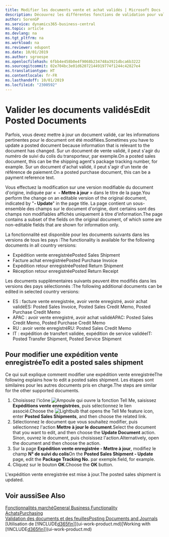 ```yaml
---
title: Modifier les documents vente et achat validés | Microsoft Docs
description: Découvrez les différentes fonctions de validation pour valider les documents achat et comment mettre à jour les documents validés.
author: SorenGP
ms.service: dynamics365-business-central
ms.topic: article
ms.devlang: na
ms.tgt_pltfrm: na
ms.workload: na
ms.reviewer: edupont
ms.date: 10/01/2019
ms.author: sgroespe
ms.openlocfilehash: 6fbb4e458b0e4f9068b234748a3921dbca6b3222
ms.sourcegitcommit: 02e704bc3e01d62072144919774f1244c42827e4
ms.translationtype: HT
ms.contentlocale: fr-FR
ms.lasthandoff: 10/01/2019
ms.locfileid: "2300592"
---
```

# <a name="edit-posted-documents"></a><span data-ttu-id="efeb5-103">Valider les documents validés</span><span class="sxs-lookup"><span data-stu-id="efeb5-103">Edit Posted Documents</span></span>
<span data-ttu-id="efeb5-104">Parfois, vous devez mettre à jour un document validé, car les informations pertinentes pour le document ont été modifiées.</span><span class="sxs-lookup"><span data-stu-id="efeb5-104">Sometimes you have to update a posted document because information that is relevant to the document has changed.</span></span> <span data-ttu-id="efeb5-105">Sur un document de vente validé, il peut s'agir du numéro de suivi du colis du transporteur, par exemple.</span><span class="sxs-lookup"><span data-stu-id="efeb5-105">On a posted sales document, this can be the shipping agent's package tracking number, for example.</span></span> <span data-ttu-id="efeb5-106">Sur un document d'achat validé, il peut s'agir d'un texte de référence de paiement.</span><span class="sxs-lookup"><span data-stu-id="efeb5-106">On a posted purchase document, this can be a payment reference text.</span></span>

<span data-ttu-id="efeb5-107">Vous effectuez la modification sur une version modifiable du document d'origine, indiquée par «  **- Mettre à jour** » dans le titre de la page.</span><span class="sxs-lookup"><span data-stu-id="efeb5-107">You perform the change on an editable version of the original document, indicated by "**- Update**" in the page title.</span></span> <span data-ttu-id="efeb5-108">La page contient un sous-ensemble des champs sur le document d'origine, dont certains sont des champs non modifiables affichés uniquement à titre d'information.</span><span class="sxs-lookup"><span data-stu-id="efeb5-108">The page contains a subset of the fields on the original document, of which some are non-editable fields that are shown for information only.</span></span>

<span data-ttu-id="efeb5-109">La fonctionnalité est disponible pour les documents suivants dans les versions de tous les pays :</span><span class="sxs-lookup"><span data-stu-id="efeb5-109">The functionality is available for the following documents in all country versions:</span></span>
- <span data-ttu-id="efeb5-110">Expédition vente enregistrée</span><span class="sxs-lookup"><span data-stu-id="efeb5-110">Posted Sales Shipment</span></span>
- <span data-ttu-id="efeb5-111">Facture achat enregistrée</span><span class="sxs-lookup"><span data-stu-id="efeb5-111">Posted Purchase Invoice</span></span>
- <span data-ttu-id="efeb5-112">Expédition retour enregistrée</span><span class="sxs-lookup"><span data-stu-id="efeb5-112">Posted Return Shipment</span></span>
- <span data-ttu-id="efeb5-113">Réception retour enregistrée</span><span class="sxs-lookup"><span data-stu-id="efeb5-113">Posted Return Receipt</span></span>

<span data-ttu-id="efeb5-114">Les documents supplémentaires suivants peuvent être modifiés dans les versions des pays sélectionnés :</span><span class="sxs-lookup"><span data-stu-id="efeb5-114">The following additional documents can be edited in selected country versions:</span></span>
- <span data-ttu-id="efeb5-115">ES : facture vente enregistrée, avoir vente enregistré, avoir achat validé</span><span class="sxs-lookup"><span data-stu-id="efeb5-115">ES: Posted Sales Invoice, Posted Sales Credit Memo, Posted Purchase Credit Memo</span></span>
- <span data-ttu-id="efeb5-116">APAC : avoir vente enregistré, avoir achat validé</span><span class="sxs-lookup"><span data-stu-id="efeb5-116">APAC: Posted Sales Credit Memo, Posted Purchase Credit Memo</span></span>
- <span data-ttu-id="efeb5-117">RU : avoir vente enregistré</span><span class="sxs-lookup"><span data-stu-id="efeb5-117">RU: Posted Sales Credit Memo</span></span>
- <span data-ttu-id="efeb5-118">IT : expédition de transfert validée, expédition de service validée</span><span class="sxs-lookup"><span data-stu-id="efeb5-118">IT: Posted Transfer Shipment, Posted Service Shipment</span></span>

## <a name="to-edit-a-posted-sales-shipment"></a><span data-ttu-id="efeb5-119">Pour modifier une expédition vente enregistrée</span><span class="sxs-lookup"><span data-stu-id="efeb5-119">To edit a posted sales shipment</span></span>
<span data-ttu-id="efeb5-120">Ce qui suit explique comment modifier une expédition vente enregistrée</span><span class="sxs-lookup"><span data-stu-id="efeb5-120">The following explains how to edit a posted sales shipment.</span></span> <span data-ttu-id="efeb5-121">Les étapes sont similaires pour les autres documents pris en charge.</span><span class="sxs-lookup"><span data-stu-id="efeb5-121">The steps are similar for the other supported documents.</span></span>

1. <span data-ttu-id="efeb5-122">Choisissez l'icône ![Ampoule qui ouvre la fonction Tell Me](media/ui-search/search_small.png "Dites-moi ce que vous voulez faire"), saisissez **Expéditions vente enregistrées**, puis sélectionnez le lien associé.</span><span class="sxs-lookup"><span data-stu-id="efeb5-122">Choose the ![Lightbulb that opens the Tell Me feature](media/ui-search/search_small.png "Tell me what you want to do") icon, enter **Posted Sales Shipments**, and then choose the related link.</span></span>
2. <span data-ttu-id="efeb5-123">Sélectionnez le document que vous souhaitez modifier, puis sélectionnez l'action **Mettre à jour le document**.</span><span class="sxs-lookup"><span data-stu-id="efeb5-123">Select the document that you want to edit, and then choose the **Update Document** action.</span></span> <span data-ttu-id="efeb5-124">Sinon, ouvrez le document, puis choisissez l'action.</span><span class="sxs-lookup"><span data-stu-id="efeb5-124">Alternatively, open the document and then choose the action.</span></span>
3. <span data-ttu-id="efeb5-125">Sur la page **Expédition vente enregistrée - Mettre à jour**, modifiez le champ **N° de suivi du colis**</span><span class="sxs-lookup"><span data-stu-id="efeb5-125">On the **Posted Sales Shipment - Update** page, edit the **Package Tracking No.**</span></span> <span data-ttu-id="efeb5-126">par exemple.</span><span class="sxs-lookup"><span data-stu-id="efeb5-126">field, for example.</span></span>
4. <span data-ttu-id="efeb5-127">Cliquez sur le bouton **OK**.</span><span class="sxs-lookup"><span data-stu-id="efeb5-127">Choose the **OK** button.</span></span>

<span data-ttu-id="efeb5-128">L'expédition vente enregistrée est mise à jour.</span><span class="sxs-lookup"><span data-stu-id="efeb5-128">The posted sales shipment is updated.</span></span>

## <a name="see-also"></a><span data-ttu-id="efeb5-129">Voir aussi</span><span class="sxs-lookup"><span data-stu-id="efeb5-129">See Also</span></span>
[<span data-ttu-id="efeb5-130">Fonctionnalités marché</span><span class="sxs-lookup"><span data-stu-id="efeb5-130">General Business Functionality</span></span>](ui-across-business-areas.md)  
[<span data-ttu-id="efeb5-131">Achats</span><span class="sxs-lookup"><span data-stu-id="efeb5-131">Purchasing</span></span>](purchasing-manage-purchasing.md)  
[<span data-ttu-id="efeb5-132">Validation des documents et des feuilles</span><span class="sxs-lookup"><span data-stu-id="efeb5-132">Posting Documents and Journals</span></span>](ui-post-documents-journals.md)  
<span data-ttu-id="efeb5-133">[Utilisation de [!INCLUDE[d365fin](includes/d365fin_md.md)]](ui-work-product.md)</span><span class="sxs-lookup"><span data-stu-id="efeb5-133">[Working with [!INCLUDE[d365fin](includes/d365fin_md.md)]](ui-work-product.md)</span></span>
